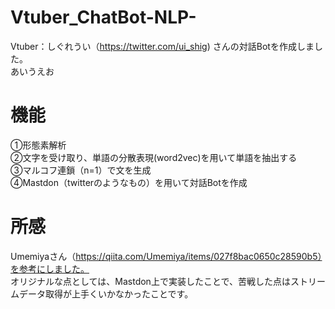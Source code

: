 # Vtuber_ChatBot-NLP-
Vtuber：しぐれうい（https://twitter.com/ui_shig) さんの対話Botを作成しました。<Br>
あいうえお<Br>
# 機能<Br>
①形態素解析<Br>
②文字を受け取り、単語の分散表現(word2vec)を用いて単語を抽出する<Br>
③マルコフ連鎖（n=1）で文を生成<Br>
④Mastdon（twitterのようなもの）を用いて対話Botを作成<Br>
# 所感
Umemiyaさん（https://qiita.com/Umemiya/items/027f8bac0650c28590b5）を参考にしました。<Br>
オリジナルな点としては、Mastdon上で実装したことで、苦戦した点はストリームデータ取得が上手くいかなかったことです。<Br>
